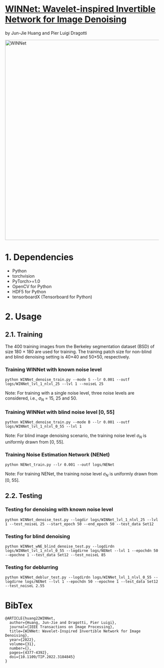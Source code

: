 # [WINNet: Wavelet-inspired Invertible Network for Image Denoising](https://ieeexplore.ieee.org/document/9807636)
by Jun-Jie Huang and Pier Luigi Dragotti

<img width="654" alt="WINNet" src="https://user-images.githubusercontent.com/89965355/178172283-b6b9e7da-add2-44ad-b83d-3b87918a8c5b.png">

# 1. Dependencies
* Python
* torchvision
* PyTorch>=1.0
* OpenCV for Python
* HDF5 for Python
* tensorboardX (Tensorboard for Python)

# 2. Usage

## 2.1. Training

The 400 training images from the Berkeley segmentation dataset (BSD) of size 180 × 180 are used for training. The training patch size for
non-blind and blind denoising setting is 40×40 and 50×50, respectively.

### Training WINNet with known noise level
```python WINNet_denoise_train.py --mode S --lr 0.001 --outf logs/WINNet_lvl_1_nlvl_25 --lvl 1 --noiseL 25```

Note: For training with a single noise level, three noise levels are considered, i.e., $\sigma_N$ = 15, 25 and 50.

### Training WINNet with blind noise level [0, 55]
```python WINNet_denoise_train.py --mode B --lr 0.001 --outf logs/WINNet_lvl_1_nlvl_0_55 --lvl 1```

Note: For blind image denoising scenario, the training noise level $\sigma_N$ is uniformly drawn from [0, 55].

### Training Noise Estimation Network (NENet)
```python NENet_train.py --lr 0.001 --outf logs/NENet```

Note: For training NENet, the training noise level $\sigma_N$ is uniformly drawn from [0, 55].

## 2.2. Testing

### Testing for denoising with known noise level
```python WINNet_denoise_test.py --logdir logs/WINNet_lvl_1_nlvl_25 --lvl 1 --test_noiseL 25 --start_epoch 50 --end_epoch 50 --test_data Set12```

### Testing for blind denoising
```python WINNet_wNE_blind_denoise_test.py --logdirdn logs/WINNet_lvl_1_nlvl_0_55 --logdirne logs/NENet --lvl 1 --epochdn 50 --epochne 1 --test_data Set12 --test_noiseL 85```

### Testing for deblurring
```python WINNet_deblur_test.py --logdirdn logs/WINNet_lvl_1_nlvl_0_55 --logdirne logs/NENet --lvl 1 --epochdn 50 --epochne 1 --test_data Set12 --test_noiseL 2.55```

# BibTex
```
@ARTICLE{huang22WINNet,
  author={Huang, Jun-Jie and Dragotti, Pier Luigi},
  journal={IEEE Transactions on Image Processing},
  title={WINNet: Wavelet-Inspired Invertible Network for Image Denoising},
  year={2022},
  volume={31},
  number={},
  pages={4377-4392},
  doi={10.1109/TIP.2022.3184845}
}
```

